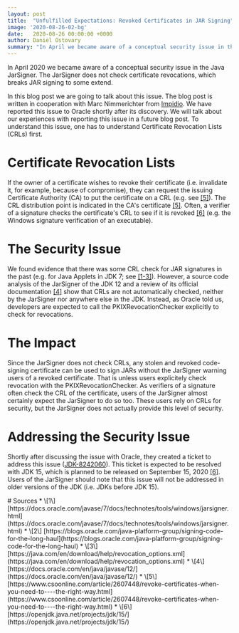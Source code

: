 ```yaml
---
layout: post
title:  "Unfulfilled Expectations: Revoked Certificates in JAR Signing"
image: '2020-08-26-02-bg'
date:   2020-08-26 00:00:00 +0000
author: Daniel Ostovary
summary: "In April we became aware of a conceptual security issue in the JarSigner. The fix will be shipped with the release of JDK 15"
---
```


In April 2020 we became aware of a conceptual security issue in the Java JarSigner. The JarSigner does not check certificate revocations, which breaks JAR signing to some extend.

In this blog post we are going to talk about this issue. The blog post is written in cooperation with Marc Nimmerichter from [Impidio](https://www.impidio.com/). We have reported this issue to Oracle shortly after its discovery. We will talk about our experiences with reporting this issue in a future blog post. To understand this issue, one has to understand Certificate Revocation Lists (CRLs) first.

# Certificate Revocation Lists
If the owner of a certificate wishes to revoke their certificate (i.e. invalidate it, for example, because of compromise), they can request the issuing Certificate Authority (CA) to put the certificate on a CRL (e.g. see [[5]](#5)). The CRL distribution point is indicated in the CA's certificate [[5]](#5). Often, a verifier of a signature checks the certificate's CRL to see if it is revoked [[6]](#6) (e.g. the Windows signature verification of an executable). 

# The Security Issue
We found evidence that there was some CRL check for JAR signatures in the past (e.g. for Java Applets in JDK 7; see [[1-3]](#3)). However, a source code analysis of the JarSigner of the JDK 12 and a review of its official documentation [[4]](#4) show that CRLs are not automatically checked, neither by the JarSigner nor anywhere else in the JDK. Instead, as Oracle told us, developers are expected to call the PKIXRevocationChecker explicitly to check for revocations. 

# The Impact
Since the JarSigner does not check CRLs, any stolen and revoked code-signing certificate can be used to sign JARs without the JarSigner warning users of a revoked certificate. That is unless users explicitely check revocation with the PKIXRevocationChecker. As verifiers of a signature often check the CRL of the certificate, users of the JarSigner almost certainly expect the JarSigner to do so too. These users rely on CRLs for security, but the JarSigner does not actually provide this level of security. 

# Addressing the Security Issue
Shortly after discussing the issue with Oracle, they created a ticket to address this issue ([JDK-8242060](https://bugs.openjdk.java.net/browse/JDK-8242060)). This ticket is expected to be resolved with JDK 15, which is planned to be released on September 15, 2020 [[6]](#6). Users of the JarSigner should note that this issue will not be addressed in older versions of the JDK (i.e.  JDKs before JDK 15).

<div class='sources' markdown='1'>
# Sources
* \[<span id='1'>1</span>\] [https://docs.oracle.com/javase/7/docs/technotes/tools/windows/jarsigner.html](https://docs.oracle.com/javase/7/docs/technotes/tools/windows/jarsigner.html)
* \[<span id='2'>2</span>\] [https://blogs.oracle.com/java-platform-group/signing-code-for-the-long-haul](https://blogs.oracle.com/java-platform-group/signing-code-for-the-long-haul)
* \[<span id='3'>3</span>\] [https://java.com/en/download/help/revocation_options.xml](https://java.com/en/download/help/revocation_options.xml)
* \[<span id='4'>4</span>\] [https://docs.oracle.com/en/java/javase/12/](https://docs.oracle.com/en/java/javase/12/)
* \[<span id='5'>5</span>\] [https://www.csoonline.com/article/2607448/revoke-certificates-when-you-need-to----the-right-way.html](https://www.csoonline.com/article/2607448/revoke-certificates-when-you-need-to----the-right-way.html)
* \[<span id='6'>6</span>\] [https://openjdk.java.net/projects/jdk/15/](https://openjdk.java.net/projects/jdk/15/)
</div>
